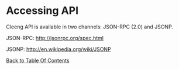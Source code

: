 Accessing API
=============

Cleeng API is available in two channels: JSON-RPC (2.0) and JSONP.

JSON-RPC: http://jsonrpc.org/spec.html

JSONP: http://en.wikipedia.org/wiki/JSONP

[Back to Table Of Contents](wiki/Reference)